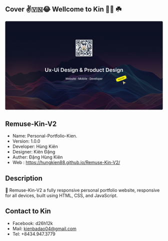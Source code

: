 
## Cover ✌️🇻🇳😂 Wellcome to Kin 🪷🏡 ☘️

![ Personal-Portfolio-Kien ]( ./img/ProjectsK/CRM/Cover/Cover%20CRM.png "Đặng Hùng Kiên")


## Remuse-Kin-V2

- Name:       Personal-Portfolio-Kien.
- Version:    1.0.0
- Developer:  Hùng Kiên
- Designer:   Kiên Đặng
- Auther:     Đặng Hùng Kiên
- Web : https://hungkien88.github.io/Remuse-Kin-V2/



## Description

🎯 Remuse-Kin-V2 a fully responsive personal portfolio website, responsive for all devices, built using HTML, CSS, and JavaScript.


## Contact to Kin

- Facebook:   d26h12k
- Mail:       kienbadao04@gmail.com 
- Tel:        +8434.947.3779
